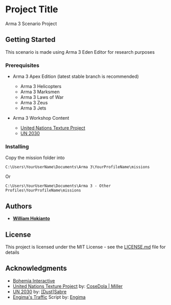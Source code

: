 # Project Title

Arma 3 Scenario Project


## Getting Started

This scenario is made using Arma 3 Eden Editor for research purposes


### Prerequisites

* Arma 3 Apex Edition (latest stable branch is recommended)
	* Arma 3 Helicopters
	* Arma 3 Marksmen
	* Arma 3 Laws of War
	* Arma 3 Zeus
	* Arma 3 Jets

* Arma 3 Workshop Content
	* [United Nations Texture Project](https://steamcommunity.com/sharedfiles/filedetails/?id=1508316023)
	* [UN 2030](https://steamcommunity.com/sharedfiles/filedetails/?id=374644346)
	


### Installing

Copy the mission folder into
```
C:\Users\YourUserName\Documents\Arma 3\YourProfileName\missions
```

Or

```
C:\Users\YourUserName\Documents\Arma 3 - Other Profiles\YourProfileName\missions
```


## Authors

* **[William Hokianto](https://github.com/williamhokianto)**


## License

This project is licensed under the MIT License - see the [LICENSE.md](LICENSE.md) file for details


## Acknowledgments

* [Bohemia Interactive](https://www.bohemia.net/)
* [United Nations Texture Project](https://steamcommunity.com/sharedfiles/filedetails/?id=1508316023) by: [CoseDola | Miller](https://steamcommunity.com/id/cosedola)
* [UN 2030](https://steamcommunity.com/sharedfiles/filedetails/?id=374644346) by: [\[Dust\]Sabre](https://steamcommunity.com/profiles/76561198037316212)
* [Engima's Traffic](http://www.armaholic.com/page.php?id=30093) Script by: [Engima](https://forums.bohemia.net/profile/768522-engima/)

